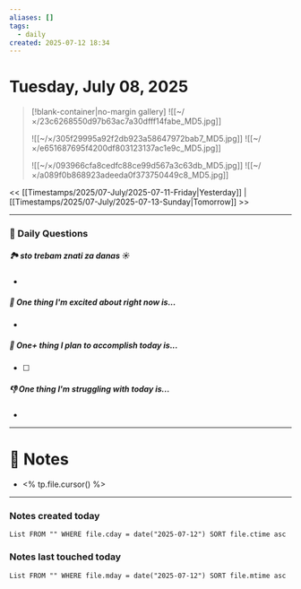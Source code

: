 ```yaml
---
aliases: []
tags:
  - daily
created: 2025-07-12 18:34
---
```

# Tuesday, July 08, 2025

> [!blank-container|no-margin gallery]
>![[~/×/23c6268550d97b63ac7a30dfff14fabe_MD5.jpg]]
>
>![[~/×/305f29995a92f2db923a58647972bab7_MD5.jpg]]
>![[~/×/e651687695f4200df803123137ac1e9c_MD5.jpg]]
>
>![[~/×/093966cfa8cedfc88ce99d567a3c63db_MD5.jpg]]
>![[~/×/a089f0b868923adeeda0f373750449c8_MD5.jpg]]


<< [[Timestamps/2025/07-July/2025-07-11-Friday|Yesterday]] | [[Timestamps/2025/07-July/2025-07-13-Sunday|Tomorrow]] >>

---
### 📅 Daily Questions

##### 🏞️️ sto trebam znati za danas ☀️
-

##### 🙌 One thing I'm excited about right now is...
-

##### 🚀 One+ thing I plan to accomplish today is...
- [ ]

##### 👎 One thing I'm struggling with today is...
-

---
# 📝 Notes
- <% tp.file.cursor() %>

---
### Notes created today
```dataview
List FROM "" WHERE file.cday = date("2025-07-12") SORT file.ctime asc
```

### Notes last touched today
```dataview
List FROM "" WHERE file.mday = date("2025-07-12") SORT file.mtime asc
```
